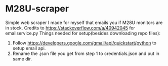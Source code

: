 # M28U-scraper
Simple web scraper I made for myself that emails you if M28U monitors are in stock. Credits to https://stackoverflow.com/a/40942045 for emailservice.py
Things needed for setup(besides downloading repo files):
1. Follow https://developers.google.com/gmail/api/quickstart/python to setup email api.
2. Rename the .json file you get from step 1 to credentials.json and put in same dir.
